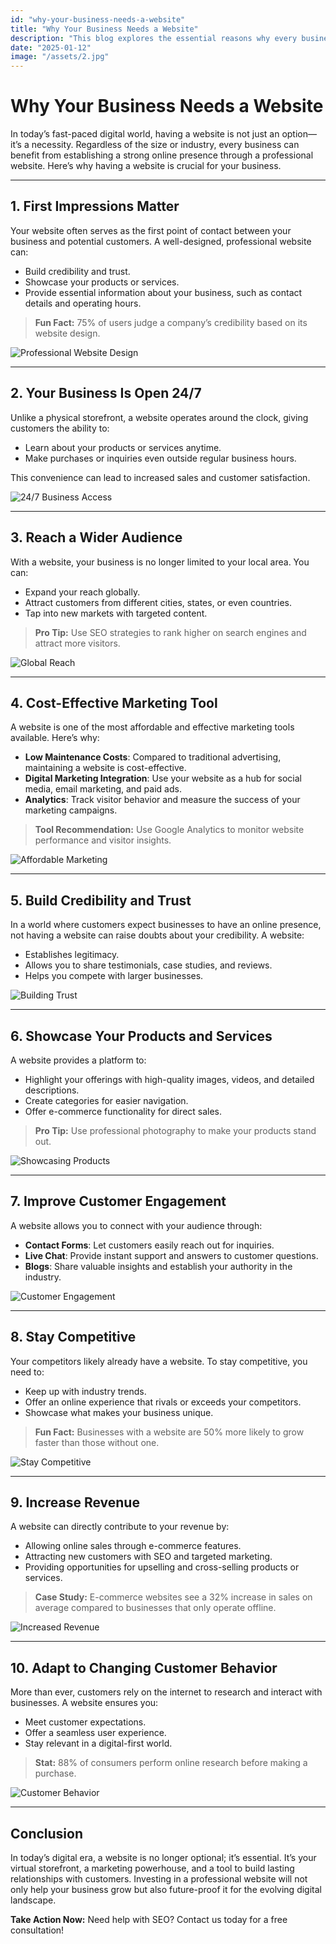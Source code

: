 ```yaml
---
id: "why-your-business-needs-a-website"
title: "Why Your Business Needs a Website"
description: "This blog explores the essential reasons why every business needs a website, highlighting its role in building credibility, reaching wider audiences, and driving growth in the digital age."
date: "2025-01-12"
image: "/assets/2.jpg"
---
```


# Why Your Business Needs a Website

In today’s fast-paced digital world, having a website is not just an option—it’s a necessity. Regardless of the size or industry, every business can benefit from establishing a strong online presence through a professional website. Here’s why having a website is crucial for your business.

---

## 1. **First Impressions Matter**

Your website often serves as the first point of contact between your business and potential customers. A well-designed, professional website can:

- Build credibility and trust.
- Showcase your products or services.
- Provide essential information about your business, such as contact details and operating hours.

> **Fun Fact:** 75% of users judge a company’s credibility based on its website design.

![Professional Website Design](https://images.pexels.com/photos/811587/pexels-photo-811587.jpeg?auto=compress&cs=tinysrgb&w=1260&h=750&dpr=1)

---

## 2. **Your Business Is Open 24/7**

Unlike a physical storefront, a website operates around the clock, giving customers the ability to:

- Learn about your products or services anytime.
- Make purchases or inquiries even outside regular business hours.

This convenience can lead to increased sales and customer satisfaction.

![24/7 Business Access](https://images.pexels.com/photos/370717/pexels-photo-370717.jpeg?auto=compress&cs=tinysrgb&w=1260&h=750&dpr=1)

---

## 3. **Reach a Wider Audience**

With a website, your business is no longer limited to your local area. You can:

- Expand your reach globally.
- Attract customers from different cities, states, or even countries.
- Tap into new markets with targeted content.

> **Pro Tip:** Use SEO strategies to rank higher on search engines and attract more visitors.

![Global Reach](https://images.pexels.com/photos/335393/pexels-photo-335393.jpeg?auto=compress&cs=tinysrgb&w=1260&h=750&dpr=1)

---

## 4. **Cost-Effective Marketing Tool**

A website is one of the most affordable and effective marketing tools available. Here’s why:

- **Low Maintenance Costs**: Compared to traditional advertising, maintaining a website is cost-effective.
- **Digital Marketing Integration**: Use your website as a hub for social media, email marketing, and paid ads.
- **Analytics**: Track visitor behavior and measure the success of your marketing campaigns.

> **Tool Recommendation:** Use Google Analytics to monitor website performance and visitor insights.

![Affordable Marketing](https://images.pexels.com/photos/3183170/pexels-photo-3183170.jpeg?auto=compress&cs=tinysrgb&w=1260&h=750&dpr=1)

---

## 5. **Build Credibility and Trust**

In a world where customers expect businesses to have an online presence, not having a website can raise doubts about your credibility. A website:

- Establishes legitimacy.
- Allows you to share testimonials, case studies, and reviews.
- Helps you compete with larger businesses.

![Building Trust](https://images.pexels.com/photos/955395/pexels-photo-955395.jpeg?auto=compress&cs=tinysrgb&w=1260&h=750&dpr=1)

---

## 6. **Showcase Your Products and Services**

A website provides a platform to:

- Highlight your offerings with high-quality images, videos, and detailed descriptions.
- Create categories for easier navigation.
- Offer e-commerce functionality for direct sales.

> **Pro Tip:** Use professional photography to make your products stand out.

![Showcasing Products](https://images.pexels.com/photos/2536965/pexels-photo-2536965.jpeg?auto=compress&cs=tinysrgb&w=1260&h=750&dpr=1)

---

## 7. **Improve Customer Engagement**

A website allows you to connect with your audience through:

- **Contact Forms**: Let customers easily reach out for inquiries.
- **Live Chat**: Provide instant support and answers to customer questions.
- **Blogs**: Share valuable insights and establish your authority in the industry.

![Customer Engagement](https://images.pexels.com/photos/3823488/pexels-photo-3823488.jpeg?auto=compress&cs=tinysrgb&w=1260&h=750&dpr=1)

---

## 8. **Stay Competitive**

Your competitors likely already have a website. To stay competitive, you need to:

- Keep up with industry trends.
- Offer an online experience that rivals or exceeds your competitors.
- Showcase what makes your business unique.

> **Fun Fact:** Businesses with a website are 50% more likely to grow faster than those without one.

![Stay Competitive](https://images.pexels.com/photos/277124/pexels-photo-277124.jpeg?auto=compress&cs=tinysrgb&w=1260&h=750&dpr=1)

---

## 9. **Increase Revenue**

A website can directly contribute to your revenue by:

- Allowing online sales through e-commerce features.
- Attracting new customers with SEO and targeted marketing.
- Providing opportunities for upselling and cross-selling products or services.

> **Case Study:** E-commerce websites see a 32% increase in sales on average compared to businesses that only operate offline.

![Increased Revenue](https://images.pexels.com/photos/6693655/pexels-photo-6693655.jpeg)

---

## 10. **Adapt to Changing Customer Behavior**

More than ever, customers rely on the internet to research and interact with businesses. A website ensures you:

- Meet customer expectations.
- Offer a seamless user experience.
- Stay relevant in a digital-first world.

> **Stat:** 88% of consumers perform online research before making a purchase.

![Customer Behavior](https://images.pexels.com/photos/1833399/pexels-photo-1833399.jpeg?auto=compress&cs=tinysrgb&w=1260&h=750&dpr=1)

---

## Conclusion

In today’s digital era, a website is no longer optional; it’s essential. It’s your virtual storefront, a marketing powerhouse, and a tool to build lasting relationships with customers. Investing in a professional website will not only help your business grow but also future-proof it for the evolving digital landscape.

**Take Action Now:** Need help with SEO? Contact us today for a free consultation!


